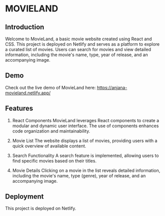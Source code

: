 # MOVIELAND
## Introduction
Welcome to MovieLand, a basic movie website created using React and CSS. This project is deployed on Netlify and serves as a platform to explore a curated list of movies. Users can search for movies and view detailed information, including the movie's name, type, year of release, and an accompanying image.

## Demo
Check out the live demo of MovieLand here: https://anjana-movieland.netlify.app/

## Features
1. React Components
MovieLand leverages React components to create a modular and dynamic user interface. The use of components enhances code organization and maintainability.

2. Movie List
The website displays a list of movies, providing users with a quick overview of available content.

3. Search Functionality
A search feature is implemented, allowing users to find specific movies based on their titles.

4. Movie Details
Clicking on a movie in the list reveals detailed information, including the movie's name, type (genre), year of release, and an accompanying image.

## Deployment
This project is deployed on Netlify.